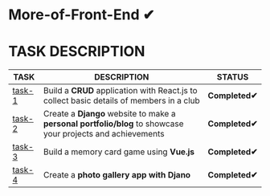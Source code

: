 # More-of-Front-End ✔

# TASK DESCRIPTION 
|**TASK**|**DESCRIPTION**|**STATUS**|
|----|-----------------------|-------|
|[task-1](https://github.com/AnIkeT126/cognizance-tasks/tree/main/task-0)|Build a **CRUD** application with React.js to collect basic details of members in a club|**Completed✔**|
|[task-2](https://github.com/AnIkeT126/cognizance-tasks/tree/main/task-0)|Create a **Django** website to make a **personal portfolio/blog** to showcase your projects and achievements|**Completed✔**|
|[task-3](https://github.com/AnIkeT126/cognizance-tasks/tree/main/task-0)|Build a memory card game using **Vue.js**|**Completed✔**|
|[task-4](https://github.com/AnIkeT126/cognizance-tasks/tree/main/task-0)|Create a **photo gallery app with Djano**|**Completed✔**|
